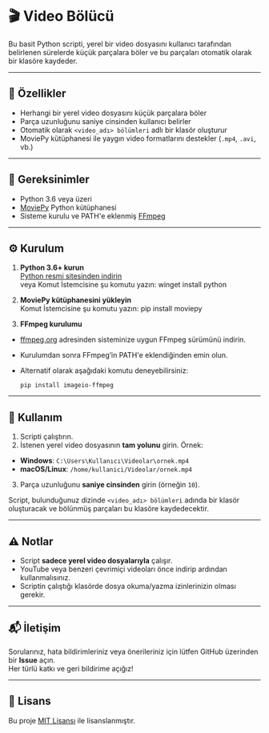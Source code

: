 # 🎬 Video Bölücü

Bu basit Python scripti, yerel bir video dosyasını kullanıcı tarafından belirlenen sürelerde küçük parçalara böler ve bu parçaları otomatik olarak bir klasöre kaydeder.

---

## 🚀 Özellikler

- Herhangi bir yerel video dosyasını küçük parçalara böler  
- Parça uzunluğunu saniye cinsinden kullanıcı belirler  
- Otomatik olarak `<video_adı> bölümleri` adlı bir klasör oluşturur  
- MoviePy kütüphanesi ile yaygın video formatlarını destekler (`.mp4`, `.avi`, vb.)

---

## 🧰 Gereksinimler

- Python 3.6 veya üzeri  
- [MoviePy](https://zulko.github.io/moviepy/) Python kütüphanesi  
- Sisteme kurulu ve PATH'e eklenmiş [FFmpeg](https://ffmpeg.org/)

---

## ⚙️ Kurulum

1. **Python 3.6+ kurun**  
   [Python resmi sitesinden indirin](https://www.python.org/downloads/)  
   veya Komut İstemcisine şu komutu yazın: winget install python

2. **MoviePy kütüphanesini yükleyin**  
   Komut İstemcisine şu komutu yazın: pip install moviepy


3. **FFmpeg kurulumu**  
- [ffmpeg.org](https://ffmpeg.org/) adresinden sisteminize uygun FFmpeg sürümünü indirin.  
- Kurulumdan sonra FFmpeg’in PATH'e eklendiğinden emin olun.  
- Alternatif olarak aşağıdaki komutu deneyebilirsiniz:

  ```
  pip install imageio-ffmpeg
  ```

---

## 🧪 Kullanım

1. Scripti çalıştırın.
2. İstenen yerel video dosyasının **tam yolunu** girin. Örnek:
- **Windows**: `C:\Users\Kullanıcı\Videolar\ornek.mp4`
- **macOS/Linux**: `/home/kullanici/Videolar/ornek.mp4`
3. Parça uzunluğunu **saniye cinsinden** girin (örneğin `10`).

Script, bulunduğunuz dizinde `<video_adı> bölümleri` adında bir klasör oluşturacak ve bölünmüş parçaları bu klasöre kaydedecektir.

---

## ⚠️ Notlar

- Script **sadece yerel video dosyalarıyla** çalışır.  
- YouTube veya benzeri çevrimiçi videoları önce indirip ardından kullanmalısınız.  
- Scriptin çalıştığı klasörde dosya okuma/yazma izinlerinizin olması gerekir.

---

## 📬 İletişim

Sorularınız, hata bildirimleriniz veya önerileriniz için lütfen GitHub üzerinden bir **Issue** açın.  
Her türlü katkı ve geri bildirime açığız!

---

## 🪪 Lisans

Bu proje [MIT Lisansı](LICENSE) ile lisanslanmıştır.
